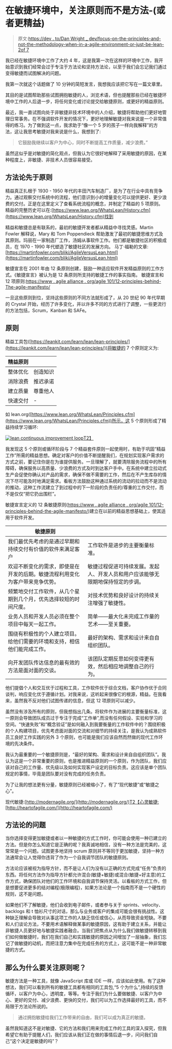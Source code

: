 # 在敏捷环境中，关注原则而不是方法-(或者更精益)

> 原文:[https://dev . to/Dan Wright _ dev/focus-on-the-principles-and-not-the-methodology-when-in-a-agile-environment-or-just-be-lean-2of 7](https://dev.to/danwright_dev/focus-on-the-principles-and-not-the-methodology-when-in-an-agile-environment---or-just-be-more-lean-2of7)

我已经在敏捷环境中工作了大约 4 年，这是我第一次在这样的环境中工作，我开始意识到我们经常会过于专注于方法论和坚持方法论，以至于我们会忘记我们通过变得敏捷而试图解决的问题。

我第一次就这个话题做了 10 分钟的简短发言，我想我应该把它写在一篇文章里。

其目的是试图帮助那些试图拥抱敏捷的人，浏览术语，但也提醒那些已经在敏捷环境中工作的人后退一步，将任何变化或讨论提交给敏捷原则，或更好的精益原则。

最近，我一直试图向处于非敏捷非技术环境中的人介绍，敏捷将帮助他们更好地管理日常事务。在不强调软件开发的情况下，更好地理解敏捷对我来说是一个非常值得的练习。为了做到这一点，我求助于“像一个 5 岁的孩子一样向我解释”的方法，这让我思考敏捷对我来说是什么，我想到了:

> 它鼓励我继续以客户为中心，同时不断提高工作质量，减少浪费。”

虽然这似乎是对敏捷的简化观点，但我认为它很好地解释了采用敏捷的原因，在某种程度上，非敏捷、非技术人员很容易接受。

## [](#before-the-methodology-came-the-principles)方法论先于原则

精益真正扎根于 1930 - 1950 年代的丰田汽车制造厂，是为了在行业中具有竞争力。通过观察交付系统中的流程，他们意识到小的增量变化可以提供更好、更少浪费的交付。正是在这里定义了查看系统流程的概念，并制定了精益的 5 项原则。
精益的完整历史可以在:[https://www.lean.org/WhatsLean/History.cfm](https://www.lean.org/WhatsLean/History.cfm)找到

精益和敏捷总是有联系的，最初的敏捷开发者都从精益中寻找灵感。Martin Fowler 解释说，Mary 和 Tom Poppendieck 帮助激发了最初的敏捷思维方式及其原则。玛丽在一家制造厂工作，汤姆从事软件工作。他们都是敏捷社区的积极成员，在 1970 - 1990 年代塑造了敏捷社区的发展方向。
马丁·福勒的文章:[https://martinfowler.com/bliki/AgileVersusLean.html](https://martinfowler.com/bliki/AgileVersusLean.html)

敏捷宣言在 2001 年由 12 条原则创建，鼓励一种适应软件开发精益原则的工作方式。《敏捷宣言》被认为是 12 条原则所支持的敏捷工作的事实指南。
敏捷宣言和 12 项原则:[https://www . agile alliance . org/agile 101/12-principles-behind-The-agile-manifesto/](https://www.agilealliance.org/agile101/12-principles-behind-the-agile-manifesto/)

一旦这些原则到位，坚持这些原则的不同方法就形成了，从 20 世纪 90 年代早期的 Crystal 开始，经历了许多变化，并以许多不同的方式进行了调整，一些更流行的方法包括，Scrum，Kanban 和 SAFe。

## [](#the-principles)原则

精益工具包([https://leankit.com/learn/lean/lean-principles/](https://leankit.com/learn/lean/lean-principles/))将敏捷的 7 个原则定义为:

| 精益原则 |  |
| --- | --- |
| 整体优化 | 创造知识 |
| 消除浪费 | 推迟承诺 |
| 建立质量 | 尊重他人 |
| 快速交付 | - |

如 lean.org([https://www.lean.org/WhatsLean/Principles.cfm](https://www.lean.org/WhatsLean/Principles.cfm))所示，这 5 个原则形成了精益持续学习循环:

[![lean continuous improvement loop](../Images/e37a5580b76e8c6b30ba4aa88b86a398.png "lean continuous improvement loop")T2】](https://res.cloudinary.com/practicaldev/image/fetch/s--ClOUyBPL--/c_limit%2Cf_auto%2Cfl_progressive%2Cq_66%2Cw_880/https://www.lean.org/images/5stepslean.gif)

我发现这 5 个原则或循环阶段与 7 个精益套件原则一起使用时，有助于巩固“精益工作”所需的精益思想。确定对客户的价值不断提醒我们，在规划实现客户需求的方式之前，要记住你是在为谁提供服务。一旦理解了，就要清除服务流程中的所有障碍，确保服务以高质量、少浪费的方式及时到达客户手中。在系统中建立拉动式生产会促使你确认对产品的需求，确保不做不需要的工作，然后在不产生库存的情况下尽可能及时地满足需求。看板方法鼓励这种通过系统的流动的拉动而不是流动的推动，这种工作流建立了到过程中的下一阶段的负责任的/尊重的工作交付，而不是仅仅“把它扔出围栏”。

敏捷宣言定义的 12 条敏捷原则([https://www . agile alliance . org/agile 101/12-principles-behind-the-agile-manifesto/](https://www.agilealliance.org/agile101/12-principles-behind-the-agile-manifesto/))建立在以前的精益思想基础上，使其适用于软件开发。

| 敏捷原则 |  |
| --- | --- |
| 我们最优先考虑的是通过早期和持续交付有价值的软件来满足客户 | 工作软件是进步的主要衡量标准。 |
| 欢迎不断变化的需求，即使是在开发的后期。敏捷流程利用变化为客户带来竞争优势。 | 敏捷过程促进可持续发展。发起人、开发人员和用户应该能够无限期地保持恒定的步调。 |
| 频繁地交付工作软件，从几个星期到几个月，优先选择较短的时间尺度。 | 对技术优势和良好设计的持续关注增强了敏捷性。 |
| 业务人员和开发人员必须在整个项目中每天一起工作。 | 简单——最大化未完成工作量的艺术——至关重要。 |
| 围绕有积极性的个人建立项目。给他们需要的环境和支持，相信他们能完成工作。 | 最好的架构、需求和设计来自自组织团队。 |
| 向开发团队传达信息的最有效的方法是面对面的交谈。 | 该团队定期反思如何变得更有效，然后相应地调整自己的行为。 |

他们提倡个人和交互优于过程和工具，工作软件优于综合文档，客户协作优于合同谈判，响应变化优于遵循计划。对我来说，这听起来很像它的根源，精益。在我看来，虽然我不反对他们试图传递的信息，但这 12 项原则可以减少。

虽然没有涉及所有的原则，但我想指出几条。将软件作为进展的主要衡量标准，这一原则会导致团队成员过于专注于完成“工作单”,而没有任何假设、实验和学习的空间。“快速失败”和“概念验证”是如何融入到我要衡量的工作软件中的？围绕积极的个人构建项目，优先考虑面对面的交流和对细节的持续关注，是我认为成熟软件员工良好工作实践的另外 3 个原则，也可能是我们应该自然而然做的现代工作环境的先决条件。

我认为最重要的一个敏捷原则是，“最好的架构、需求和设计来自自组织团队”。我认为这是一个非常重要的原则，也是推进精益原则的一个原则，作为团队，我们应该对自己的工作量、优先级以及如何实现客户设定的目标负责。这应该是单个团队规定的事情，毕竟是团队要对没有完成的任务负责。

为了让我的想法更有分量，敏捷原则已经被缩小了，有了“现代敏捷”或“敏捷之心”。

现代敏捷:[http://modernagile.org/](http://modernagile.org/)T2【心灵敏捷:[http://heartofagile.com/](http://heartofagile.com/)

## [](#the-problems-with-methodologies)方法论的问题

当你选择变得更加敏捷或者以一种敏捷的方式工作时，你可能会使用一种已建立的方法。但是你怎么知道它是正确的呢？我真诚地相信，没有一种方法是完美的，这常常是一个问题。试图更多地坚持 scrum 原则并不等同于更加敏捷，坚持一种方法通常会让人觉得你违背了作为一个自我调节团队的敏捷原则。

方法论应该被视为指导方针，而不是让人们为没有以正确的方式完成“任务”负责的东西。将任何方法作为指导方针都允许混合(敏捷+敏捷)或混合(敏捷+好主意)的工作方式，确保团队对他们的工作环境和自我调节保持灵活。以看板的方式工作，但是想要促进更多的结对编程(极限编程)，如果方法论是一个指南而不是一个硬性的规则，这不是问题。

如果他们不了解敏捷，他们会收到电子邮件，或者参与关于 sprints、velocity、backlogs 和 t 恤衫尺寸的对话，那么与业务或客户的集成可能会很有挑战性。这种缺乏理解会导致对从事这项工作的人缺乏信任或信心，从而导致资金短缺。不要和人们谈论方法，不要用术语解释做某事的敏捷原因，这有助于建立关系，并能让非敏捷人员更好地与敏捷实践者融合。当我们把焦点从为什么我们做敏捷转移到我们如何做敏捷时，我们在我们自己和实践敏捷的原因之间增加了一层抽象，我们忘记了做敏捷的动机，而把注意力集中在完成任务的方式上，这可能不是一种非常敏捷的方式。

## [](#so-why-focus-on-the-principles)那么为什么要关注原则呢？

敏捷方法是一种工具，就像 JavaScript 库或 IDE 一样，应该如此使用。有了这种想法，我们可以看到所有的敏捷工具都有相同的工具包,“5 个为什么”,持续的反馈循环，以客户为中心，透明度，等等。专注于我们为什么要做敏捷、以客户为中心、更好的交付、减少浪费、更快的交付，我们可以为工作选择最好的工具，而不局限于方法论所说的。

> 通过拥抱敏捷给我们工作带来的自由，我们可以成为真正的敏捷。

虽然我知道这不是对敏捷、它的方法和我们用来完成工作的工具的深入探究，但我希望它有助于提醒人们，我们应该从我们正在做的事情后退一步，问问我们自己“这个决定是敏捷的吗”？